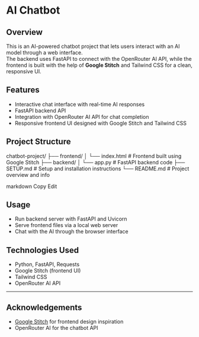 # AI Chatbot

## Overview
This is an AI-powered chatbot project that lets users interact with an AI model through a web interface.  
The backend uses FastAPI to connect with the OpenRouter AI API, while the frontend is built with the help of **Google Stitch** and Tailwind CSS for a clean, responsive UI.

## Features
- Interactive chat interface with real-time AI responses
- FastAPI backend API
- Integration with OpenRouter AI API for chat completion
- Responsive frontend UI designed with Google Stitch and Tailwind CSS

## Project Structure
chatbot-project/
├── frontend/
│ └── index.html # Frontend built using Google Stitch
├── backend/
│ └── app.py # FastAPI backend code
├── SETUP.md # Setup and installation instructions
└── README.md # Project overview and info

markdown
Copy
Edit

## Usage
- Run backend server with FastAPI and Uvicorn
- Serve frontend files via a local web server
- Chat with the AI through the browser interface

## Technologies Used
- Python, FastAPI, Requests
- Google Stitch (frontend UI)
- Tailwind CSS
- OpenRouter AI API

---

## Acknowledgements
- [Google Stitch](https://stitch.design/) for frontend design inspiration
- OpenRouter AI for the chatbot API